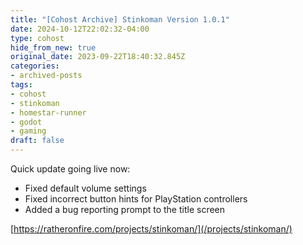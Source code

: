 ```yaml
---
title: "[Cohost Archive] Stinkoman Version 1.0.1"
date: 2024-10-12T22:02:32-04:00
type: cohost
hide_from_new: true
original_date: 2023-09-22T18:40:32.845Z
categories:
- archived-posts
tags:
- cohost
- stinkoman
- homestar-runner
- godot
- gaming
draft: false
---
```


Quick update going live now:

  - Fixed default volume settings
  - Fixed incorrect button hints for PlayStation controllers
  - Added a bug reporting prompt to the title screen

[https://ratheronfire.com/projects/stinkoman/](/projects/stinkoman/)